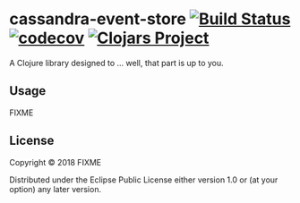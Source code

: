 # cassandra-event-store [![Build Status](https://travis-ci.org/amitayh/event-store.svg?branch=master)](https://travis-ci.org/amitayh/event-store) [![codecov](https://codecov.io/gh/amitayh/event-store/branch/master/graph/badge.svg)](https://codecov.io/gh/amitayh/event-store) [![Clojars Project](https://img.shields.io/clojars/v/cassandra-event-store.svg)](https://clojars.org/cassandra-event-store)

A Clojure library designed to ... well, that part is up to you.

## Usage

FIXME

## License

Copyright © 2018 FIXME

Distributed under the Eclipse Public License either version 1.0 or (at
your option) any later version.
